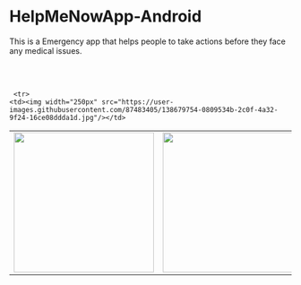 # HelpMeNowApp-Android
This is a Emergency app that helps people to take actions before they face any medical issues.

</br> </br> 
<table> 
  <tr> 
    <td><img width="250px" src="https://user-images.githubusercontent.com/87483405/138679767-9570b425-3edc-4280-8fc2-ea65aef767fe.jpg"/></td> 
    <td><img width="250px" src="https://user-images.githubusercontent.com/87483405/138679765-aaf14d17-f31e-4d89-be88-48fa457b61c6.jpg"/></td> 
    <td><img width="250px" src="https://user-images.githubusercontent.com/87483405/138679763-84ccf52a-60be-4949-82a3-06163ce20061.jpg"/></td> 
    
     <tr> 
    <td><img width="250px" src="https://user-images.githubusercontent.com/87483405/138679754-0809534b-2c0f-4a32-9f24-16ce08ddda1d.jpg"/></td> 
  
  </tr>
  
  </tr> </table>
